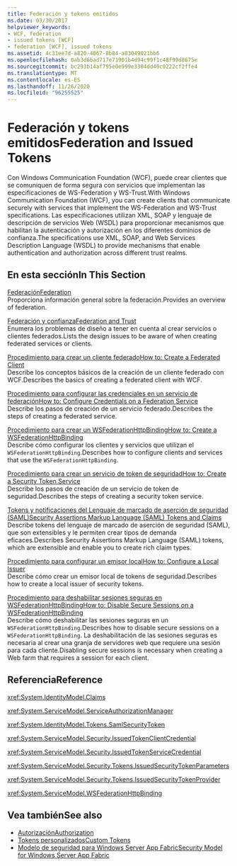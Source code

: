 ```yaml
---
title: Federación y tokens emitidos
ms.date: 03/30/2017
helpviewer_keywords:
- WCF, federation
- issued tokens [WCF]
- federation [WCF], issued tokens
ms.assetid: 4c31ee7d-a820-4067-8b84-a83049021bb6
ms.openlocfilehash: 0ab3d6bad717e71901b4d94c99f1c48f99d8675e
ms.sourcegitcommit: bc293b14af795e0e999e3304dd40c0222cf2ffe4
ms.translationtype: MT
ms.contentlocale: es-ES
ms.lasthandoff: 11/26/2020
ms.locfileid: "96255525"
---
```

# <a name="federation-and-issued-tokens"></a><span data-ttu-id="84dcc-102">Federación y tokens emitidos</span><span class="sxs-lookup"><span data-stu-id="84dcc-102">Federation and Issued Tokens</span></span>

<span data-ttu-id="84dcc-103">Con Windows Communication Foundation (WCF), puede crear clientes que se comuniquen de forma segura con servicios que implementan las especificaciones de WS-Federation y WS-Trust.</span><span class="sxs-lookup"><span data-stu-id="84dcc-103">With Windows Communication Foundation (WCF), you can create clients that communicate securely with services that implement the WS-Federation and WS-Trust specifications.</span></span> <span data-ttu-id="84dcc-104">Las especificaciones utilizan XML, SOAP y lenguaje de descripción de servicios Web (WSDL) para proporcionar mecanismos que habilitan la autenticación y autorización en los diferentes dominios de confianza.</span><span class="sxs-lookup"><span data-stu-id="84dcc-104">The specifications use XML, SOAP, and Web Services Description Language (WSDL) to provide mechanisms that enable authentication and authorization across different trust realms.</span></span>  
  
## <a name="in-this-section"></a><span data-ttu-id="84dcc-105">En esta sección</span><span class="sxs-lookup"><span data-stu-id="84dcc-105">In This Section</span></span>  

 [<span data-ttu-id="84dcc-106">Federación</span><span class="sxs-lookup"><span data-stu-id="84dcc-106">Federation</span></span>](federation.md)  
 <span data-ttu-id="84dcc-107">Proporciona información general sobre la federación.</span><span class="sxs-lookup"><span data-stu-id="84dcc-107">Provides an overview of federation.</span></span>  
  
 [<span data-ttu-id="84dcc-108">Federación y confianza</span><span class="sxs-lookup"><span data-stu-id="84dcc-108">Federation and Trust</span></span>](federation-and-trust.md)  
 <span data-ttu-id="84dcc-109">Enumera los problemas de diseño a tener en cuenta al crear servicios o clientes federados.</span><span class="sxs-lookup"><span data-stu-id="84dcc-109">Lists the design issues to be aware of when creating federated services or clients.</span></span>  
  
 [<span data-ttu-id="84dcc-110">Procedimiento para crear un cliente federado</span><span class="sxs-lookup"><span data-stu-id="84dcc-110">How to: Create a Federated Client</span></span>](how-to-create-a-federated-client.md)  
 <span data-ttu-id="84dcc-111">Describe los conceptos básicos de la creación de un cliente federado con WCF.</span><span class="sxs-lookup"><span data-stu-id="84dcc-111">Describes the basics of creating a federated client with WCF.</span></span>  
  
 [<span data-ttu-id="84dcc-112">Procedimiento para configurar las credenciales en un servicio de federación</span><span class="sxs-lookup"><span data-stu-id="84dcc-112">How to: Configure Credentials on a Federation Service</span></span>](how-to-configure-credentials-on-a-federation-service.md)  
 <span data-ttu-id="84dcc-113">Describe los pasos de creación de un servicio federado.</span><span class="sxs-lookup"><span data-stu-id="84dcc-113">Describes the steps of creating a federated service.</span></span>  
  
 [<span data-ttu-id="84dcc-114">Procedimiento para crear un WSFederationHttpBinding</span><span class="sxs-lookup"><span data-stu-id="84dcc-114">How to: Create a WSFederationHttpBinding</span></span>](how-to-create-a-wsfederationhttpbinding.md)  
 <span data-ttu-id="84dcc-115">Describe cómo configurar los clientes y servicios que utilizan el `WSFederationHttpBinding`.</span><span class="sxs-lookup"><span data-stu-id="84dcc-115">Describes how to configure clients and services that use the `WSFederationHttpBinding`.</span></span>  
  
 [<span data-ttu-id="84dcc-116">Procedimiento para crear un servicio de token de seguridad</span><span class="sxs-lookup"><span data-stu-id="84dcc-116">How to: Create a Security Token Service</span></span>](how-to-create-a-security-token-service.md)  
 <span data-ttu-id="84dcc-117">Describe los pasos de creación de un servicio de token de seguridad.</span><span class="sxs-lookup"><span data-stu-id="84dcc-117">Describes the steps of creating a security token service.</span></span>  
  
 [<span data-ttu-id="84dcc-118">Tokens y notificaciones del Lenguaje de marcado de aserción de seguridad (SAML)</span><span class="sxs-lookup"><span data-stu-id="84dcc-118">Security Assertions Markup Language (SAML) Tokens and Claims</span></span>](saml-tokens-and-claims.md)  
 <span data-ttu-id="84dcc-119">Describe tokens del lenguaje de marcado de aserción de seguridad (SAML), que son extensibles y le permiten crear tipos de demanda eficaces.</span><span class="sxs-lookup"><span data-stu-id="84dcc-119">Describes Security Assertions Markup Language (SAML) tokens, which are extensible and enable you to create rich claim types.</span></span>  
  
 [<span data-ttu-id="84dcc-120">Procedimiento para configurar un emisor local</span><span class="sxs-lookup"><span data-stu-id="84dcc-120">How to: Configure a Local Issuer</span></span>](how-to-configure-a-local-issuer.md)  
 <span data-ttu-id="84dcc-121">Describe cómo crear un emisor local de tokens de seguridad.</span><span class="sxs-lookup"><span data-stu-id="84dcc-121">Describes how to create a local issuer of security tokens.</span></span>  
  
 [<span data-ttu-id="84dcc-122">Procedimiento para deshabilitar sesiones seguras en WSFederationHttpBinding</span><span class="sxs-lookup"><span data-stu-id="84dcc-122">How to: Disable Secure Sessions on a WSFederationHttpBinding</span></span>](how-to-disable-secure-sessions-on-a-wsfederationhttpbinding.md)  
 <span data-ttu-id="84dcc-123">Describe cómo deshabilitar las sesiones seguras en un `WSFederationHttpBinding`.</span><span class="sxs-lookup"><span data-stu-id="84dcc-123">Describes how to disable secure sessions on a `WSFederationHttpBinding`.</span></span> <span data-ttu-id="84dcc-124">La deshabilitación de las sesiones seguras es necesaria al crear una granja de servidores web que requiere una sesión para cada cliente.</span><span class="sxs-lookup"><span data-stu-id="84dcc-124">Disabling secure sessions is necessary when creating a Web farm that requires a session for each client.</span></span>  
  
## <a name="reference"></a><span data-ttu-id="84dcc-125">Referencia</span><span class="sxs-lookup"><span data-stu-id="84dcc-125">Reference</span></span>  

 <xref:System.IdentityModel.Claims>  
  
 <xref:System.ServiceModel.ServiceAuthorizationManager>  
  
 <xref:System.IdentityModel.Tokens.SamlSecurityToken>  
  
 <xref:System.ServiceModel.Security.IssuedTokenClientCredential>  
  
 <xref:System.ServiceModel.Security.IssuedTokenServiceCredential>  
  
 <xref:System.ServiceModel.Security.Tokens.IssuedSecurityTokenParameters>  
  
 <xref:System.ServiceModel.Security.Tokens.IssuedSecurityTokenProvider>  
  
 <xref:System.ServiceModel.WSFederationHttpBinding>  
  
## <a name="see-also"></a><span data-ttu-id="84dcc-126">Vea también</span><span class="sxs-lookup"><span data-stu-id="84dcc-126">See also</span></span>

- [<span data-ttu-id="84dcc-127">Autorización</span><span class="sxs-lookup"><span data-stu-id="84dcc-127">Authorization</span></span>](authorization-in-wcf.md)
- [<span data-ttu-id="84dcc-128">Tokens personalizados</span><span class="sxs-lookup"><span data-stu-id="84dcc-128">Custom Tokens</span></span>](../extending/custom-tokens.md)
- <span data-ttu-id="84dcc-129">[Modelo de seguridad para Windows Server App Fabric](/previous-versions/appfabric/ee677202(v=azure.10))</span><span class="sxs-lookup"><span data-stu-id="84dcc-129">[Security Model for Windows Server App Fabric](/previous-versions/appfabric/ee677202(v=azure.10))</span></span>
